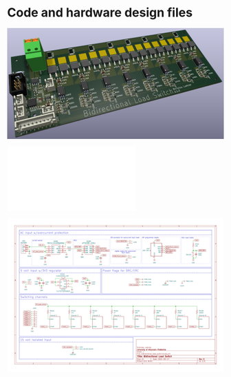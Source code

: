 # Code and hardware design files

![load_switch_pcb](kicad/bidirectional_load_switch/renders/raytraced.png)

![schematic](kicad/bidirectional_load_switch/schematic/schematic.pdf)

![schematic](kicad/bidirectional_load_switch/schematic/bidirectional_load_switch.svg)